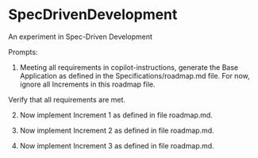 # SpecDrivenDevelopment
An experiment in Spec-Driven Development

Prompts:

1. Meeting all requirements in copilot-instructions, generate the Base Application as defined in the Specifications/roadmap.md file. For now, ignore all Increments in this roadmap file.

Verify that all requirements are met. 

2. Now implement Increment 1 as defined in file roadmap.md.

3. Now implement Increment 2 as defined in file roadmap.md.

4. Now implement Increment 3 as defined in file roadmap.md.
